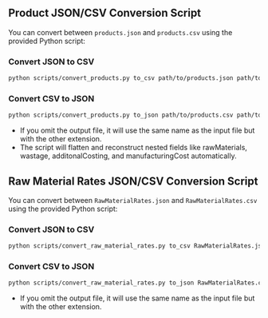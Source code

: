 
## Product JSON/CSV Conversion Script

You can convert between `products.json` and `products.csv` using the provided Python script:

### Convert JSON to CSV
```bash
python scripts/convert_products.py to_csv path/to/products.json path/to/products.csv
```

### Convert CSV to JSON
```bash
python scripts/convert_products.py to_json path/to/products.csv path/to/products.json
```

- If you omit the output file, it will use the same name as the input file but with the other extension.
- The script will flatten and reconstruct nested fields like rawMaterials, wastage, additonalCosting, and manufacturingCost automatically.


## Raw Material Rates JSON/CSV Conversion Script

You can convert between `RawMaterialRates.json` and `RawMaterialRates.csv` using the provided Python script:

### Convert JSON to CSV
```bash
python scripts/convert_raw_material_rates.py to_csv RawMaterialRates.json RawMaterialRates.csv
```

### Convert CSV to JSON
```bash
python scripts/convert_raw_material_rates.py to_json RawMaterialRates.csv RawMaterialRates.json
```

- If you omit the output file, it will use the same name as the input file but with the other extension.

